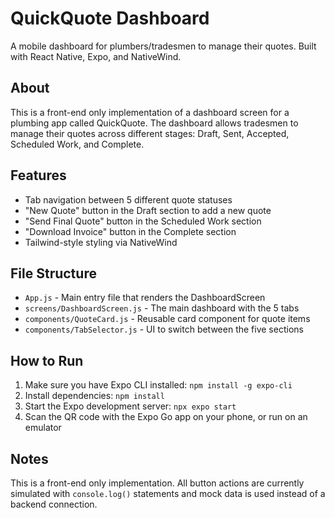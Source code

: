 # QuickQuote Dashboard

A mobile dashboard for plumbers/tradesmen to manage their quotes. Built with React Native, Expo, and NativeWind.

## About

This is a front-end only implementation of a dashboard screen for a plumbing app called QuickQuote. The dashboard allows tradesmen to manage their quotes across different stages: Draft, Sent, Accepted, Scheduled Work, and Complete.

## Features

- Tab navigation between 5 different quote statuses
- "New Quote" button in the Draft section to add a new quote
- "Send Final Quote" button in the Scheduled Work section
- "Download Invoice" button in the Complete section
- Tailwind-style styling via NativeWind

## File Structure

- `App.js` - Main entry file that renders the DashboardScreen
- `screens/DashboardScreen.js` - The main dashboard with the 5 tabs
- `components/QuoteCard.js` - Reusable card component for quote items
- `components/TabSelector.js` - UI to switch between the five sections

## How to Run

1. Make sure you have Expo CLI installed: `npm install -g expo-cli`
2. Install dependencies: `npm install`
3. Start the Expo development server: `npx expo start`
4. Scan the QR code with the Expo Go app on your phone, or run on an emulator

## Notes

This is a front-end only implementation. All button actions are currently simulated with `console.log()` statements and mock data is used instead of a backend connection. 